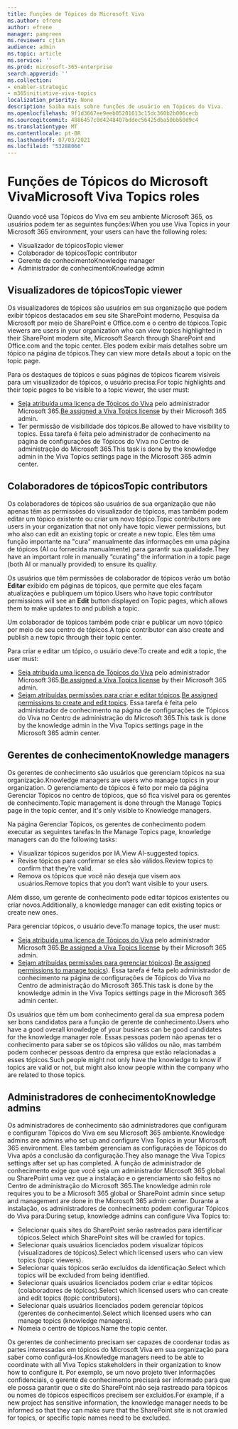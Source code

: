 ```yaml
---
title: Funções de Tópicos do Microsoft Viva
ms.author: efrene
author: efrene
manager: pamgreen
ms.reviewer: cjtan
audience: admin
ms.topic: article
ms.service: ''
ms.prod: microsoft-365-enterprise
search.appverid: ''
ms.collection:
- enabler-strategic
- m365initiative-viva-topics
localization_priority: None
description: Saiba mais sobre funções de usuário em Tópicos do Viva.
ms.openlocfilehash: 9f1d3667ee9eeb05201613c15dc360b2b006cecb
ms.sourcegitcommit: 4886457c0d4248407bddec56425dba50bb60d9c4
ms.translationtype: MT
ms.contentlocale: pt-BR
ms.lasthandoff: 07/03/2021
ms.locfileid: "53288066"
---
```

# <a name="microsoft-viva-topics-roles"></a><span data-ttu-id="28f74-103">Funções de Tópicos do Microsoft Viva</span><span class="sxs-lookup"><span data-stu-id="28f74-103">Microsoft Viva Topics roles</span></span> 

<span data-ttu-id="28f74-104">Quando você usa Tópicos do Viva em seu ambiente Microsoft 365, os usuários podem ter as seguintes funções:</span><span class="sxs-lookup"><span data-stu-id="28f74-104">When you use Viva Topics in your Microsoft 365 environment, your users can have the following roles:</span></span>

- <span data-ttu-id="28f74-105">Visualizador de tópicos</span><span class="sxs-lookup"><span data-stu-id="28f74-105">Topic viewer</span></span>
- <span data-ttu-id="28f74-106">Colaborador de tópicos</span><span class="sxs-lookup"><span data-stu-id="28f74-106">Topic contributor</span></span>
- <span data-ttu-id="28f74-107">Gerente de conhecimento</span><span class="sxs-lookup"><span data-stu-id="28f74-107">Knowledge manager</span></span>
- <span data-ttu-id="28f74-108">Administrador de conhecimento</span><span class="sxs-lookup"><span data-stu-id="28f74-108">Knowledge admin</span></span>

## <a name="topic-viewer"></a><span data-ttu-id="28f74-109">Visualizadores de tópicos</span><span class="sxs-lookup"><span data-stu-id="28f74-109">Topic viewer</span></span>

<span data-ttu-id="28f74-110">Os visualizadores de tópicos são usuários em sua organização que podem exibir tópicos destacados em seu site SharePoint moderno, Pesquisa da Microsoft por meio de SharePoint e Office.com e o centro de tópicos.</span><span class="sxs-lookup"><span data-stu-id="28f74-110">Topic viewers are users in your organization who can view topics highlighted in their SharePoint modern site, Microsoft Search through SharePoint and Office.com and the topic center.</span></span> <span data-ttu-id="28f74-111">Eles podem exibir mais detalhes sobre um tópico na página de tópicos.</span><span class="sxs-lookup"><span data-stu-id="28f74-111">They can view more details about a topic on the topic page.</span></span> 

<span data-ttu-id="28f74-112">Para os destaques de tópicos e suas páginas de tópicos ficarem visíveis para um visualizador de tópicos, o usuário precisa:</span><span class="sxs-lookup"><span data-stu-id="28f74-112">For topic highlights and their topic pages to be visible to a topic viewer, the user must:</span></span>

- <span data-ttu-id="28f74-113">[Seja atribuída uma licença de Tópicos do Viva](./set-up-topic-experiences.md#assign-licenses) pelo administrador Microsoft 365.</span><span class="sxs-lookup"><span data-stu-id="28f74-113">[Be assigned a Viva Topics license](./set-up-topic-experiences.md#assign-licenses) by their Microsoft 365 admin.</span></span>
- <span data-ttu-id="28f74-114">Ter permissão de visibilidade dos tópicos.</span><span class="sxs-lookup"><span data-stu-id="28f74-114">Be allowed to have visibility to topics.</span></span> <span data-ttu-id="28f74-115">Essa tarefa é feita pelo administrador de conhecimento na página de configurações de Tópicos do Viva no Centro de administração do Microsoft 365.</span><span class="sxs-lookup"><span data-stu-id="28f74-115">This task is done by the knowledge admin in the Viva Topics settings page in the Microsoft 365 admin center.</span></span>

## <a name="topic-contributors"></a><span data-ttu-id="28f74-116">Colaboradores de tópicos</span><span class="sxs-lookup"><span data-stu-id="28f74-116">Topic contributors</span></span>

<span data-ttu-id="28f74-117">Os colaboradores de tópicos são usuários de sua organização que não apenas têm as permissões do visualizador de tópicos, mas também podem editar um tópico existente ou criar um novo tópico.</span><span class="sxs-lookup"><span data-stu-id="28f74-117">Topic contributors are users in your organization that not only have topic viewer permissions, but who also can edit an existing topic or create a new topic.</span></span> <span data-ttu-id="28f74-118">Eles têm uma função importante na "cura" manualmente das informações em uma página de tópicos (AI ou fornecida manualmente) para garantir sua qualidade.</span><span class="sxs-lookup"><span data-stu-id="28f74-118">They have an important role in manually “curating” the information in a topic page (both AI or manually provided) to ensure its quality.</span></span>

<span data-ttu-id="28f74-119">Os usuários que têm permissões de colaborador de tópicos verão um botão **Editar** exibido em páginas de tópicos, que permite que eles façam atualizações e publiquem um tópico.</span><span class="sxs-lookup"><span data-stu-id="28f74-119">Users who have topic contributor permissions will see an **Edit** button displayed on Topic pages, which allows them to make updates to and publish a topic.</span></span>

<span data-ttu-id="28f74-120">Um colaborador de tópicos também pode criar e publicar um novo tópico por meio de seu centro de tópicos.</span><span class="sxs-lookup"><span data-stu-id="28f74-120">A topic contributor can also create and publish a new topic through their topic center.</span></span>

<span data-ttu-id="28f74-121">Para criar e editar um tópico, o usuário deve:</span><span class="sxs-lookup"><span data-stu-id="28f74-121">To create and edit a topic, the user must:</span></span>

- <span data-ttu-id="28f74-122">[Seja atribuída uma licença de Tópicos do Viva](./set-up-topic-experiences.md#assign-licenses) pelo administrador Microsoft 365.</span><span class="sxs-lookup"><span data-stu-id="28f74-122">[Be assigned a Viva Topics license](./set-up-topic-experiences.md#assign-licenses) by their Microsoft 365 admin.</span></span>
- <span data-ttu-id="28f74-123">[Sejam atribuídas permissões para criar e editar tópicos](./topic-experiences-user-permissions.md).</span><span class="sxs-lookup"><span data-stu-id="28f74-123">[Be assigned permissions to create and edit topics](./topic-experiences-user-permissions.md).</span></span> <span data-ttu-id="28f74-124">Essa tarefa é feita pelo administrador de conhecimento na página de configurações de Tópicos do Viva no Centro de administração do Microsoft 365.</span><span class="sxs-lookup"><span data-stu-id="28f74-124">This task is done by the knowledge admin in the Viva Topics settings page in the Microsoft 365 admin center.</span></span>

## <a name="knowledge-managers"></a><span data-ttu-id="28f74-125">Gerentes de conhecimento</span><span class="sxs-lookup"><span data-stu-id="28f74-125">Knowledge managers</span></span>

<span data-ttu-id="28f74-126">Os gerentes de conhecimento são usuários que gerenciam tópicos na sua organização.</span><span class="sxs-lookup"><span data-stu-id="28f74-126">Knowledge managers are users who manage topics in your organization.</span></span>  <span data-ttu-id="28f74-127">O gerenciamento de tópicos é feito por meio da página Gerenciar Tópicos no centro de tópicos, que só fica visível para os gerentes de conhecimento.</span><span class="sxs-lookup"><span data-stu-id="28f74-127">Topic management is done through the Manage Topics page in the topic center, and it's only visible to Knowledge managers.</span></span>

<span data-ttu-id="28f74-128">Na página Gerenciar Tópicos, os gerentes de conhecimento podem executar as seguintes tarefas:</span><span class="sxs-lookup"><span data-stu-id="28f74-128">In the Manage Topics page, knowledge managers can do the following tasks:</span></span>

- <span data-ttu-id="28f74-129">Visualizar tópicos sugeridos por IA.</span><span class="sxs-lookup"><span data-stu-id="28f74-129">View AI-suggested topics.</span></span>
- <span data-ttu-id="28f74-130">Revise tópicos para confirmar se eles são válidos.</span><span class="sxs-lookup"><span data-stu-id="28f74-130">Review topics to confirm that they're valid.</span></span>
- <span data-ttu-id="28f74-131">Remova os tópicos que você não deseja que visem aos usuários.</span><span class="sxs-lookup"><span data-stu-id="28f74-131">Remove topics that you don’t want visible to your users.</span></span>

<span data-ttu-id="28f74-132">Além disso, um gerente de conhecimento pode editar tópicos existentes ou criar novos.</span><span class="sxs-lookup"><span data-stu-id="28f74-132">Additionally, a knowledge manager can edit existing topics or create new ones.</span></span>

<span data-ttu-id="28f74-133">Para gerenciar tópicos, o usuário deve:</span><span class="sxs-lookup"><span data-stu-id="28f74-133">To manage topics, the user must:</span></span>

- <span data-ttu-id="28f74-134">[Seja atribuída uma licença de Tópicos do Viva](./set-up-topic-experiences.md#assign-licenses) pelo administrador Microsoft 365.</span><span class="sxs-lookup"><span data-stu-id="28f74-134">[Be assigned a Viva Topics license](./set-up-topic-experiences.md#assign-licenses) by their Microsoft 365 admin.</span></span>
- <span data-ttu-id="28f74-135">[Sejam atribuídas permissões para gerenciar tópicos](./topic-experiences-user-permissions.md)).</span><span class="sxs-lookup"><span data-stu-id="28f74-135">[Be assigned permissions to manage topics](./topic-experiences-user-permissions.md)).</span></span> <span data-ttu-id="28f74-136">Essa tarefa é feita pelo administrador de conhecimento na página de configurações de Tópicos do Viva no Centro de administração do Microsoft 365.</span><span class="sxs-lookup"><span data-stu-id="28f74-136">This task is done by the knowledge admin in the Viva Topics settings page in the Microsoft 365 admin center.</span></span>

<span data-ttu-id="28f74-137">Os usuários que têm um bom conhecimento geral da sua empresa podem ser bons candidatos para a função de gerente de conhecimento.</span><span class="sxs-lookup"><span data-stu-id="28f74-137">Users who have a good overall knowledge of your business can be good candidates for the knowledge manager role.</span></span> <span data-ttu-id="28f74-138">Essas pessoas podem não apenas ter o conhecimento para saber se os tópicos são válidos ou não, mas também podem conhecer pessoas dentro da empresa que estão relacionadas a esses tópicos.</span><span class="sxs-lookup"><span data-stu-id="28f74-138">Such people might not only have the knowledge to know if topics are valid or not, but might also know people within the company who are related to those topics.</span></span>

## <a name="knowledge-admins"></a><span data-ttu-id="28f74-139">Administradores de conhecimento</span><span class="sxs-lookup"><span data-stu-id="28f74-139">Knowledge admins</span></span>

<span data-ttu-id="28f74-140">Os administradores de conhecimento são administradores que configuram e configuram Tópicos do Viva em seu Microsoft 365 ambiente.</span><span class="sxs-lookup"><span data-stu-id="28f74-140">Knowledge admins are admins who set up and configure Viva Topics in your Microsoft 365 environment.</span></span> <span data-ttu-id="28f74-141">Eles também gerenciam as configurações de Tópicos do Viva após a conclusão da configuração.</span><span class="sxs-lookup"><span data-stu-id="28f74-141">They also manage the Viva Topics settings after set up has completed.</span></span> <span data-ttu-id="28f74-142">A função de administrador de conhecimento exige que você seja um administrador Microsoft 365 global ou SharePoint uma vez que a instalação e o gerenciamento são feitos no Centro de administração do Microsoft 365.</span><span class="sxs-lookup"><span data-stu-id="28f74-142">The knowledge admin role requires you to be a Microsoft 365 global or SharePoint admin since setup and management are done in the Microsoft 365 admin center.</span></span>
<span data-ttu-id="28f74-143">Durante a instalação, os administradores de conhecimento podem configurar Tópicos do Viva para:</span><span class="sxs-lookup"><span data-stu-id="28f74-143">During setup, knowledge admins can configure Viva Topics to:</span></span>

- <span data-ttu-id="28f74-144">Selecionar quais sites do SharePoint serão rastreados para identificar tópicos.</span><span class="sxs-lookup"><span data-stu-id="28f74-144">Select which SharePoint sites will be crawled for topics.</span></span>
- <span data-ttu-id="28f74-145">Selecionar quais usuários licenciados podem visualizar tópicos (visualizadores de tópicos).</span><span class="sxs-lookup"><span data-stu-id="28f74-145">Select which licensed users who can view topics (topic viewers).</span></span>
- <span data-ttu-id="28f74-146">Selecionar quais tópicos serão excluídos da identificação.</span><span class="sxs-lookup"><span data-stu-id="28f74-146">Select which topics will be excluded from being identified.</span></span>
- <span data-ttu-id="28f74-147">Selecionar quais usuários licenciados podem criar e editar tópicos (colaboradores de tópicos).</span><span class="sxs-lookup"><span data-stu-id="28f74-147">Select which licensed users who can create and edit topics (topic contributors).</span></span>
- <span data-ttu-id="28f74-148">Selecionar quais usuários licenciados podem gerenciar tópicos (gerentes de conhecimento).</span><span class="sxs-lookup"><span data-stu-id="28f74-148">Select which licensed users who can manage topics (knowledge managers).</span></span>
- <span data-ttu-id="28f74-149">Nomeia o centro de tópicos.</span><span class="sxs-lookup"><span data-stu-id="28f74-149">Name the topic center.</span></span>

<span data-ttu-id="28f74-150">Os gerentes de conhecimento precisam ser capazes de coordenar todas as partes interessadas em tópicos do Microsoft Viva em sua organização para saber como configurá-los.</span><span class="sxs-lookup"><span data-stu-id="28f74-150">Knowledge managers need to be able to coordinate with all Viva Topics stakeholders in their organization to know how to configure it.</span></span> <span data-ttu-id="28f74-151">Por exemplo, se um novo projeto tiver informações confidenciais, o gerente de conhecimento precisará ser informado para que ele possa garantir que o site do SharePoint não seja rastreado para tópicos ou nomes de tópicos específicos precisem ser excluídos.</span><span class="sxs-lookup"><span data-stu-id="28f74-151">For example, if a new project has sensitive information, the knowledge manager needs to be informed so that they can make sure that the SharePoint site is not crawled for topics, or specific topic names need to be excluded.</span></span>
